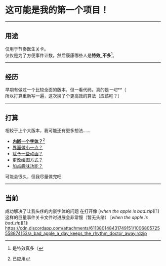 # 这可能是我的第一个项目！  
- - -  
## 用途  
仅用于节奏医生关卡。  
仅仅是为了方便事件计数，然后康康哪些人是**特效_不多**[^1]。  
- - -
## 经历  
早期有做过一个比较全面的版本，但一看代码，真的是*一坨\*\**（  
所以打算重新写一遍，这次换了个更高效的算法（应该吧？）  
- - -  
## 打算  
相较于上个大版本，我可能还有更多想法……  
* <u>**内嵌一个字体？**[^2]</u>  
* <u>界面做小一点？</u>  
* <u>赋予一些动画？</u>  
* <u>更改绘图方式？</u>
* <u>加点趣味功能？</u>

可能会很久，但我尽量做完吧  
[^1]: 是特效真多（ 
[^2]: 已应用 
- - -
## 当前
成功解决了让我头疼的内嵌字体的问题
在打开像 [*when the apple is bad.zip*][1] 这样的巨量事件关卡文件时进展会非常慢（暂无头绪）
[*when the apple is bad.zip*][1]: https://cdn.discordapp.com/attachments/611380148431749151/1006805725558874153/a_bad_apple_a_day_keeps_the_rhythm_doctor_away.rdzip

